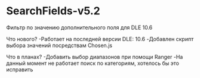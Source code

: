 # SearchFields-v5.2
Фильтр по значению дополнительного поля для DLE 10.6

Что нового?
-Работает на последней версии DLE: 10.6
-Добавлен скрипт выбора значений посредствам Chosen.js

Что в планах?
-Добавить выбор диапазонов при помощи Ranger
-На данный момент не работает поиск по категориям, хотелось бы это исправить
